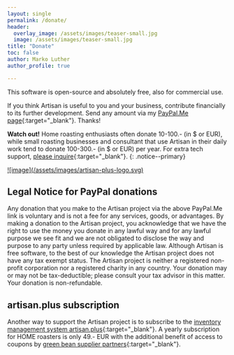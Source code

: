 ```yaml
---
layout: single
permalink: /donate/
header:
  overlay_image: /assets/images/teaser-small.jpg
  image: /assets/images/teaser-small.jpg
title: "Donate"
toc: false
author: Marko Luther
author_profile: true

---
```


This software is open-source and absolutely free, also for commercial use.

If you think Artisan is useful to you and your business, contribute financially to its further development. Send any amount via my [PayPal.Me page](https://www.paypal.me/MarkoLuther){:target="_blank"}. Thanks!

**Watch out!** 
Home roasting enthusiasts often donate 10-100.- (in $ or EUR), while small roasting businesses and consultant that use Artisan in their daily work tend to donate 100-300.- (in $ or EUR) per year. For extra tech support, [please inquire](https://artisan-roasterscope.blogspot.com/p/contact-me.html){:target="_blank"}.
{: .notice--primary}

<a href="https://artisan.plus/" target="_blank">
![image](/assets/images/artisan-plus-logo.svg)
</a>


## Legal Notice for PayPal donations

Any donation that you make to the Artisan project via the above PayPal.Me link is voluntary and is not a fee for any services, goods, or advantages. By making a donation to the Artisan project, you acknowledge that we have the right to use the money you donate in any lawful way and for any lawful purpose we see fit and we are not obligated to disclose the way and purpose to any party unless required by applicable law. Although Artisan is free software, to the best of our knowledge the Artisan project does not have any tax exempt status. The Artisan project is neither a registered non-profit corporation nor a registered charity in any country. Your donation may or may not be tax-deductible; please consult your tax advisor in this matter. Your donation is non-refundable.

## artisan.plus subscription

Another way to support the Artisan project is to subscribe to the [inventory management system artisan.plus](https://artisan.plus){:target="_blank"}. A yearly subscription for HOME roasters is only 49.- EUR with the additional benefit of access to coupons by [green bean supplier partners](https://doc.artisan.plus/partners/){:target="_blank"}.